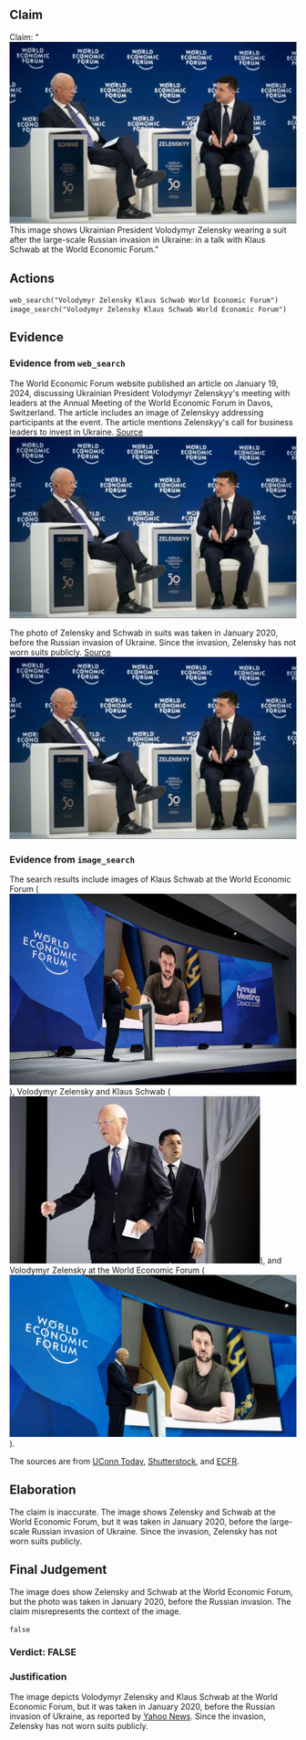 ## Claim
Claim: "![image 10](media/13.jpg) This image shows Ukrainian President Volodymyr Zelensky wearing a suit after the large-scale Russian invasion in Ukraine: in a talk with Klaus Schwab at the World Economic Forum."

## Actions
```
web_search("Volodymyr Zelensky Klaus Schwab World Economic Forum")
image_search("Volodymyr Zelensky Klaus Schwab World Economic Forum")
```

## Evidence
### Evidence from `web_search`
The World Economic Forum website published an article on January 19, 2024, discussing Ukrainian President Volodymyr Zelenskyy's meeting with leaders at the Annual Meeting of the World Economic Forum in Davos, Switzerland. The article includes an image of Zelenskyy addressing participants at the event. The article mentions Zelenskyy's call for business leaders to invest in Ukraine. [Source](https://www.weforum.org/stories/2024/01/zelenskyy-ukraine-business-investment-davos/) ![image 10](media/13.jpg)

The photo of Zelensky and Schwab in suits was taken in January 2020, before the Russian invasion of Ukraine. Since the invasion, Zelensky has not worn suits publicly. [Source](https://uk.news.yahoo.com/photo-zelenskyy-wearing-suit-meeting-171653150.html) ![image 10](media/13.jpg)


### Evidence from `image_search`
The search results include images of Klaus Schwab at the World Economic Forum (![image 7440](media/2025-08-30_07-44-1756539880-233438.jpg)), Volodymyr Zelensky and Klaus Schwab (![image 7441](media/2025-08-30_07-44-1756539880-427093.jpg)), and Volodymyr Zelensky at the World Economic Forum (![image 7442](media/2025-08-30_07-44-1756539880-657021.jpg)).

The sources are from [UConn Today](https://today.uconn.edu/2023/02/one-year-after-the-russian-invasion-of-ukraine-can-businesses-prevent-future-wars/), [Shutterstock](https://www.shutterstock.com/editorial/image-editorial/volodymyr-zelensky-president-ukraine-r-klaus-schwab-10532640et), and [ECFR](https://ecfr.eu/article/the-decline-and-fall-of-davos-man/).


## Elaboration
The claim is inaccurate. The image shows Zelensky and Schwab at the World Economic Forum, but it was taken in January 2020, before the large-scale Russian invasion of Ukraine. Since the invasion, Zelensky has not worn suits publicly.


## Final Judgement
The image does show Zelensky and Schwab at the World Economic Forum, but the photo was taken in January 2020, before the Russian invasion. The claim misrepresents the context of the image.

`false`

### Verdict: FALSE

### Justification
The image depicts Volodymyr Zelensky and Klaus Schwab at the World Economic Forum, but it was taken in January 2020, before the Russian invasion of Ukraine, as reported by [Yahoo News](https://uk.news.yahoo.com/photo-zelenskyy-wearing-suit-meeting-171653150.html). Since the invasion, Zelensky has not worn suits publicly.
